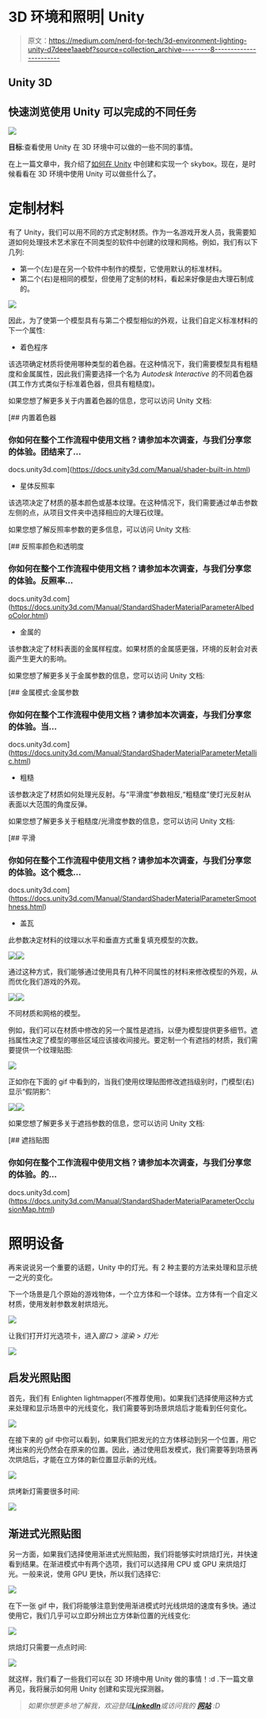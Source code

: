 # 3D 环境和照明| Unity

> 原文：<https://medium.com/nerd-for-tech/3d-environment-lighting-unity-d7deee1aaebf?source=collection_archive---------8----------------------->

## Unity 3D

## 快速浏览使用 Unity 可以完成的不同任务

![](img/837fd91ef28a00fe169c16eb7fec02f2.png)

**目标**:查看使用 Unity 在 3D 环境中可以做的一些不同的事情。

在上一篇文章中，我介绍了[如何在 Unity](/nerd-for-tech/creating-a-skybox-in-unity-9399eff6a7b7) 中创建和实现一个 skybox。现在，是时候看看在 3D 环境中使用 Unity 可以做些什么了。

# 定制材料

有了 Unity，我们可以用不同的方式定制材质。作为一名游戏开发人员，我需要知道如何处理技术艺术家在不同类型的软件中创建的纹理和网格。例如，我们有以下几列:

*   第一个(左)是在另一个软件中制作的模型，它使用默认的标准材料。
*   第二个(右)是相同的模型，但使用了定制的材料，看起来好像是由大理石制成的。

![](img/9c87491ed6b1827fdd95e14dfe815d23.png)

因此，为了使第一个模型具有与第二个模型相似的外观，让我们自定义标准材料的下一个属性:

*   着色程序

该选项确定材质将使用哪种类型的着色器。在这种情况下，我们需要模型具有粗糙度和金属属性，因此我们需要选择一个名为 *Autodesk Interactive* 的不同着色器(其工作方式类似于标准着色器，但具有粗糙度)。

如果您想了解更多关于内置着色器的信息，您可以访问 Unity 文档:

[](https://docs.unity3d.com/Manual/shader-built-in.html) [## 内置着色器

### 你如何在整个工作流程中使用文档？请参加本次调查，与我们分享您的体验。团结来了…

docs.unity3d.com](https://docs.unity3d.com/Manual/shader-built-in.html) 

*   星体反照率

该选项决定了材质的基本颜色或基本纹理。在这种情况下，我们需要通过单击参数左侧的点，从项目文件夹中选择相应的大理石纹理。

如果您想了解反照率参数的更多信息，可以访问 Unity 文档:

[](https://docs.unity3d.com/Manual/StandardShaderMaterialParameterAlbedoColor.html) [## 反照率颜色和透明度

### 你如何在整个工作流程中使用文档？请参加本次调查，与我们分享您的体验。反照率…

docs.unity3d.com](https://docs.unity3d.com/Manual/StandardShaderMaterialParameterAlbedoColor.html) 

*   金属的

该参数决定了材料表面的金属样程度。如果材质的金属感更强，环境的反射会对表面产生更大的影响。

如果您想了解更多关于金属参数的信息，您可以访问 Unity 文档:

[](https://docs.unity3d.com/Manual/StandardShaderMaterialParameterMetallic.html) [## 金属模式:金属参数

### 你如何在整个工作流程中使用文档？请参加本次调查，与我们分享您的体验。当…

docs.unity3d.com](https://docs.unity3d.com/Manual/StandardShaderMaterialParameterMetallic.html) 

*   粗糙

该参数决定了材质如何处理光反射。与“平滑度”参数相反,“粗糙度”使灯光反射从表面以大范围的角度反弹。

如果您想了解更多关于粗糙度/光滑度参数的信息，您可以访问 Unity 文档:

[](https://docs.unity3d.com/Manual/StandardShaderMaterialParameterSmoothness.html) [## 平滑

### 你如何在整个工作流程中使用文档？请参加本次调查，与我们分享您的体验。这个概念…

docs.unity3d.com](https://docs.unity3d.com/Manual/StandardShaderMaterialParameterSmoothness.html) 

*   盖瓦

此参数决定材料的纹理以水平和垂直方式重复填充模型的次数。

![](img/a3f0d2c70410c9c357b6dc6abb635f94.png)![](img/d13b528a2e48464f6438f8d94d369d52.png)

通过这种方式，我们能够通过使用具有几种不同属性的材料来修改模型的外观，从而优化我们游戏的外观。

![](img/a1e51763596f5d699e54f92546752fef.png)![](img/405f3f79ed344195c96389dd2324976a.png)

不同材质和网格的模型。

例如，我们可以在材质中修改的另一个属性是遮挡，以便为模型提供更多细节。遮挡属性决定了模型的哪些区域应该接收间接光。要定制一个有遮挡的材质，我们需要提供一个纹理贴图:

![](img/c0c7ad56ce70ded7d3894e70e2d72703.png)

正如你在下面的 gif 中看到的，当我们使用纹理贴图修改遮挡级别时，门模型(右)显示“假阴影”:

![](img/9e219a3f97bcda9bec7eb4eeb01c3678.png)![](img/b3471e8f1d932baf87c4a1143bbdfeb1.png)

如果您想了解更多关于遮挡参数的信息，您可以访问 Unity 文档:

[](https://docs.unity3d.com/Manual/StandardShaderMaterialParameterOcclusionMap.html) [## 遮挡贴图

### 你如何在整个工作流程中使用文档？请参加本次调查，与我们分享您的体验。的…

docs.unity3d.com](https://docs.unity3d.com/Manual/StandardShaderMaterialParameterOcclusionMap.html) 

# 照明设备

再来说说另一个重要的话题，Unity 中的灯光。有 2 种主要的方法来处理和显示统一之光的变化。

下一个场景是几个原始的游戏物体，一个立方体和一个球体。立方体有一个自定义材质，使用发射参数发射烘焙光。

![](img/1bacfdb603cfeb31158064ac1bcbc475.png)

让我们打开灯光选项卡，进入*窗口* > *渲染* > *灯光:*

![](img/f3a96eca0f1b78b4bf22edcdeeaab536.png)

## 启发光照贴图

首先，我们有 Enlighten lightmapper(不推荐使用)。如果我们选择使用这种方式来处理和显示场景中的光线变化，我们需要等到场景烘焙后才能看到任何变化。

![](img/c0a512c479802097ad117f587ef4c9bc.png)

在接下来的 gif 中你可以看到，如果我们把发光的立方体移动到另一个位置，用它烤出来的光仍然会在原来的位置。因此，通过使用启发模式，我们需要等到场景再次烘焙后，才能在立方体的新位置显示新的光线。

![](img/9605b8252b0be41d1f47fc09730347d2.png)

烘烤新灯需要很多时间:

![](img/860314ca6031e5d795aafb8400d399d6.png)

## 渐进式光照贴图

另一方面，如果我们选择使用渐进式光照贴图，我们将能够实时烘焙灯光，并快速看到结果。在渐进模式中有两个选项，我们可以选择用 CPU 或 GPU 来烘焙灯光。一般来说，使用 GPU 更快，所以我们选择它:

![](img/b3d0ca2c2ee5152cb6abfe0bebeea601.png)

在下一张 gif 中，我们将能够注意到使用渐进模式时光线烘焙的速度有多快。通过使用它，我们几乎可以立即分辨出立方体新位置的光线变化:

![](img/90bdef4a612cded3d40db2cfed3d65f9.png)

烘焙灯只需要一点点时间:

![](img/01ce87fba107ff890a77825916f8183c.png)

就这样，我们看了一些我们可以在 3D 环境中用 Unity 做的事情！:d .下一篇文章再见，我将展示如何用 Unity 创建和实现光探测器。

> *如果你想更多地了解我，欢迎登陆*[***LinkedIn***](https://www.linkedin.com/in/fas444/)**或访问我的* [***网站***](http://fernandoalcasan.com/) *:D**